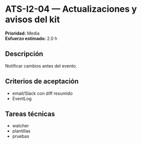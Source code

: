 # ATS-I2-04 — Actualizaciones y avisos del kit

**Prioridad:** Media  
**Esfuerzo estimado:** 2.0 h

## Descripción
Notificar cambios antes del evento.

## Criterios de aceptación
- email/Slack con diff resumido
- EventLog

## Tareas técnicas
- watcher
- plantillas
- pruebas

